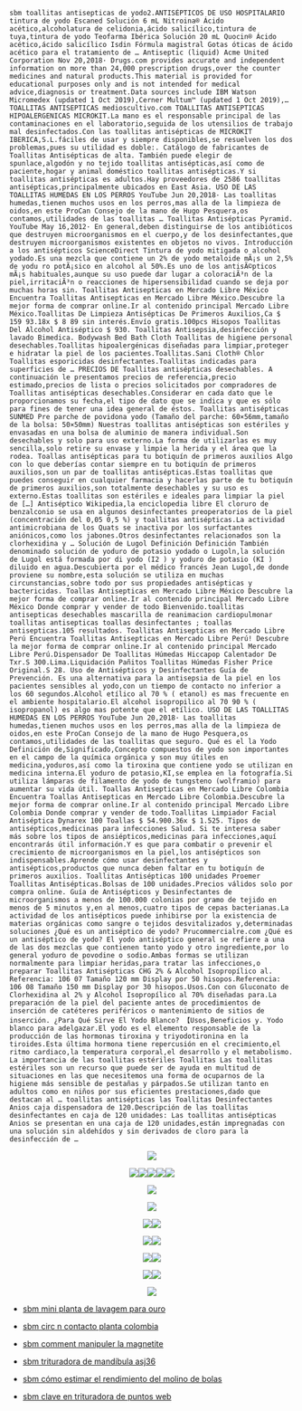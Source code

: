 
```
sbm toallitas antisepticas de yodo2.ANTISÉPTICOS DE USO HOSPITALARIO tintura de yodo Escaned Solución 6 mL Nitroina® Ácido acético,alcoholatura de celidonia,ácido salicílico,tintura de tuya,tintura de yodo Teofarma Ibérica Solución 20 mL Quocin® Ácido acético,ácido salicílico Isdin Fórmula magistral Gotas óticas de ácido acético para el tratamiento de … Antiseptic (liquid) Acme United Corporation Nov 20,2018· Drugs.com provides accurate and independent information on more than 24,000 prescription drugs,over the counter medicines and natural products.This material is provided for educational purposes only and is not intended for medical advice,diagnosis or treatment.Data sources include IBM Watson Micromedex (updated 1 Oct 2019),Cerner Multum™ (updated 1 Oct 2019),… TOALLITAS ANTISEPTICAS medioscultivo.com TOALLITAS ANTISEPTICAS HIPOALERGENICAS MICROKIT.La mano es el responsable principal de las contaminaciones en el laboratorio,seguida de los utensilios de trabajo mal desinfectados.Con las toallitas antisépticas de MICROKIT IBERICA,S.L.fáciles de usar y siempre disponibles,se resuelven los dos problemas,pues su utilidad es doble:. Catálogo de fabricantes de Toallitas Antisépticas de alta. También puede elegir de spunlace,algodón y no tejido toallitas antisépticas,así como de paciente,hogar y animal doméstico toallitas antisépticas.Y si toallitas antisépticas es adultos.Hay proveedores de 2586 toallitas antisépticas,principalmente ubicados en East Asia. USO DE LAS TOALLITAS HUMEDAS EN LOS PERROS YouTube Jun 20,2018· Las toallitas humedas,tienen muchos usos en los perros,mas alla de la limpieza de oidos,en este ProCan Consejo de la mano de Hugo Pesquera,os contamos,utilidades de las toallitas … Toallitas Antisépticas Pyramid. YouTube May 16,2012· En general,deben distinguirse de los antibióticos que destruyen microorganismos en el cuerpo,y de los desinfectantes,que destruyen microorganismos existentes en objetos no vivos. Introducción a los antisépticos ScienceDirect Tintura de yodo mitigada o alcohol yodado.Es una mezcla que contiene un 2% de yodo metaloide mÃ¡s un 2,5% de yodu ro potÃ¡sico en alcohol al 50%.Es uno de los antisÃ©pticos mÃ¡s habituales,aunque su uso puede dar lugar a coloraciÃ³n de la piel,irritaciÃ³n o reacciones de hipersensibilidad cuando se deja por muchas horas sin. Toallitas Antisepticas en Mercado Libre México Encuentra Toallitas Antisepticas en Mercado Libre México.Descubre la mejor forma de comprar online.Ir al contenido principal Mercado Libre México.Toallitas De Limpieza Antisépticas De Primeros Auxilios,Ca $ 159 93.18x $ 8 89 sin interés.Envío gratis.100pcs Hisopos Toallitas Del Alcohol Antiséptico $ 930. Toallitas Antisepsia,desinfección y lavado Bimedica. Bodywash Bed Bath Cloth Toallitas de higiene personal desechables.Toallitas hipoalergénicas diseñadas para limpiar,proteger e hidratar la piel de los pacientes.Toallitas.Sani Cloth® Chlor Toallitas esporicidas desinfectantes.Toallitas indicadas para superficies de … PRECIOS DE Toallitas antisépticas desechables. A continuación le presentamos precios de referencia,precio estimado,precios de lista o precios solicitados por compradores de Toallitas antisépticas desechables.Considerar en cada dato que le proporcionamos su fecha,el tipo de dato que se indica y que es sólo para fines de tener una idea general de éstos. Toallitas antisépticas SUNMED Pre parche de povidona yodo (Tamaño del parche: 60×56mm,tamaño de la bolsa: 50×50mm) Nuestras toallitas antisépticas son estériles y envasadas en una bolsa de aluminio de manera individual.Son desechables y solo para uso externo.La forma de utilizarlas es muy sencilla,solo retire su envase y limpie la herida y el área que la rodea. Toallas antisépticas para tu botiquín de primeros auxilios Algo con lo que deberías contar siempre en tu botiquín de primeros auxilios,son un par de toallitas antisépticas.Estas toallitas que puedes conseguir en cualquier farmacia y hacerlas parte de tu botiquín de primeros auxilios,son totalmente desechables y su uso es externo.Estas toallitas son estériles e ideales para limpiar la piel de […] Antiséptico Wikipedia,la enciclopedia libre El cloruro de benzalconio se usa en algunos desinfectantes preoperatorios de la piel (concentración del 0,05 0,5 %) y toallitas antisépticas.La actividad antimicrobiana de los Quats se inactiva por los surfactantes aniónicos,como los jabones.Otros desinfectantes relacionados son la clorhexidina y … Solución de Lugol Definición Definición También denominado solución de yoduro de potasio yodado o Lugoln,la solución de Lugol está formada por di yodo (I2 ) y yoduro de potasio (KI ) diluido en agua.Descubierta por el médico francés Jean Lugol,de donde proviene su nombre,esta solución se utiliza en muchas circunstancias,sobre todo por sus propiedades antisépticas y bactericidas. Toallas Antisepticas en Mercado Libre México Descubre la mejor forma de comprar online.Ir al contenido principal Mercado Libre México Donde comprar y vender de todo Bienvenido.toallitas antisepticas desechables mascarilla de reanimacion cardiopulmonar toallitas antisepticas toallas desinfectantes ; toallas antisepticas.105 resultados. Toallitas Antisepticas en Mercado Libre Perú Encuentra Toallitas Antisepticas en Mercado Libre Perú! Descubre la mejor forma de comprar online.Ir al contenido principal Mercado Libre Perú.Dispensador De Toallitas Húmedas Hiccapop Calentador De Txr.S 300.Lima.Liquidación Pañitos Toallitas Húmedas Fisher Price Original.S 28. Uso de Antisépticos y Desinfectantes Guía de Prevención. Es una alternativa para la antisepsia de la piel en los pacientes sensibles al yodo,con un tiempo de contacto no inferior a los 60 segundos.Alcohol etílico al 70 % ( etanol) es mas frecuente en el ambiente hospitalario.El alcohol isopropilico al 70 90 % ( isopropanol) es algo mas potente que el etílico. USO DE LAS TOALLITAS HUMEDAS EN LOS PERROS YouTube Jun 20,2018· Las toallitas humedas,tienen muchos usos en los perros,mas alla de la limpieza de oidos,en este ProCan Consejo de la mano de Hugo Pesquera,os contamos,utilidades de las toallitas que seguro. Qué es el la Yodo Definición de,Significado,Concepto compuestos de yodo son importantes en el campo de la química orgánica y son muy útiles en medicina,yoduros,así como la tiroxina que contiene yodo se utilizan en medicina interna.El yoduro de potasio,KI,se emplea en la fotografía.Si utiliza lámparas de filamento de yodo de tungsteno (wolframio) para aumentar su vida útil. Toallas Antisepticas en Mercado Libre Colombia Encuentra Toallas Antisepticas en Mercado Libre Colombia.Descubre la mejor forma de comprar online.Ir al contenido principal Mercado Libre Colombia Donde comprar y vender de todo.Toallitas Limpiador Facial Antiséptica Dynarex 100 Toallas $ 54.900.36x $ 1.525. Tipos de antisépticos,medicinas para infecciones Salud. Si te interesa saber más sobre los tipos de ansiépticos,medicinas para infecciones,aquí encontrarás útil información.Y es que para combatir o prevenir el crecimiento de microorganismos en la piel,los antisépticos son indispensables.Aprende cómo usar desinfectantes y antisépticos,productos que nunca deben faltar en tu botiquín de primeros auxilios. Toallitas Antisépticas 100 unidades Proemer Toallitas Antisépticas.Bolsas de 100 unidades.Precios válidos solo por compra online. Guía de Antisépticos y Desinfectantes de microorganismos a menos de 100.000 colonias por gramo de tejido en menos de 5 minutos y,en al menos,cuatro tipos de cepas bacterianas.La actividad de los antisépticos puede inhibirse por la existencia de materias orgánicas como sangre o tejidos desvitalizados y,determinadas soluciones ¿Qué es un antiséptico de yodo? Prucommercialre.com ¿Qué es un antiséptico de yodo? El yodo antiséptico general se refiere a una de las dos mezclas que contienen tanto yodo y otro ingrediente,por lo general yoduro de povodine o sodio.Ambas formas se utilizan normalmente para limpiar heridas,para tratar las infecciones,o preparar Toallitas Antisépticas CHG 2% & Alcohol Isopropílico al. Referencia: 106 07 Tamaño 120 mm Display por 50 hisopos.Referencia: 106 08 Tamaño 150 mm Display por 30 hisopos.Usos.Con con Gluconato de Clorhexidina al 2% y Alcohol Isopropílico al 70% diseñadas para.La preparación de la piel del paciente antes de procedimientos de inserción de catéteres periféricos o mantenimiento de sitios de inserción. ¿Para Qué Sirve El Yodo Blanco? 【Usos,Beneficios y. Yodo blanco para adelgazar.El yodo es el elemento responsable de la producción de las hormonas tiroxina y triyodotironina en la tiroides.Esta última hormona tiene repercusión en el crecimiento,el ritmo cardiaco,la temperatura corporal,el desarrollo y el metabolismo. La importancia de las toallitas estériles Toallitas Las toallitas estériles son un recurso que puede ser de ayuda en multitud de situaciones en las que necesitemos una forma de ocuparnos de la higiene más sensible de pestañas y párpados.Se utilizan tanto en adultos como en niños por sus eficientes prestaciones,dado que destacan al … toallitas antisépticas las Toallitas Desinfectantes Anios caja dispensadora de 120.Descripción de las toallitas desinfectantes en caja de 120 unidades: Las toallitas antisépticas Anios se presentan en una caja de 120 unidades,están impregnadas con una solución sin aldehídos y sin derivados de cloro para la desinfección de … 
```

<div align="center">

<a href="https://es-crusher.shibang-china.com/github&k=sbm+toallitas+antisepticas+de+yodo"><img src="https://static.shibang-china.com/es/crusher/logo.jpg"></a>

<a href="https://es-crusher.shibang-china.com/github&k=sbm+toallitas+antisepticas+de+yodo"><img src="https://static.shibang-china.com/es/crusher/index.jpg"></a><a href="https://es-crusher.shibang-china.com/material.htmlgithub&k=sbm+toallitas+antisepticas+de+yodo"><img src="https://static.shibang-china.com/es/crusher/material.jpg"></a><a href="https://es-crusher.shibang-china.com/application.htmlgithub&k=sbm+toallitas+antisepticas+de+yodo"><img src="https://static.shibang-china.com/es/crusher/application.jpg"></a><a href="https://es-crusher.shibang-china.com/aboutus.htmlgithub&k=sbm+toallitas+antisepticas+de+yodo"><img src="https://static.shibang-china.com/es/crusher/aboutus.jpg"></a><a href="https://es-crusher.shibang-china.com/contact.htmlgithub&k=sbm+toallitas+antisepticas+de+yodo"><img src="https://static.shibang-china.com/es/crusher/contact.jpg"></a>

<a href="https://es-crusher.shibang-china.com/github&k=sbm+toallitas+antisepticas+de+yodo"><img src="https://static.shibang-china.com/es/crusher/banner.jpg"></a>

<a href="https://swt.shibang-china.com/github&k=sbm+toallitas+antisepticas+de+yodo"><img src="https://static.shibang-china.com/es/crusher/text.jpg"></a>

<a href="https://swt.shibang-china.com/github&k=sbm+toallitas+antisepticas+de+yodo"><img src="https://static.shibang-china.com/es/crusher/chat.jpg"></a><a href="https://es-crusher.shibang-china.com/contact.htmlgithub&k=sbm+toallitas+antisepticas+de+yodo"><img src="https://static.shibang-china.com/es/crusher/message.jpg"></a>

<a href="https://es-crusher.shibang-china.com/products/pe.htmlgithub&k=sbm+toallitas+antisepticas+de+yodo"><img src="https://static.shibang-china.com/es/crusher/pe.jpg"></a><a href="https://es-crusher.shibang-china.com/products/pf.htmlgithub&k=sbm+toallitas+antisepticas+de+yodo"><img src="https://static.shibang-china.com/es/crusher/pf.jpg"></a>

<a href="https://es-crusher.shibang-china.com/products/hpt.htmlgithub&k=sbm+toallitas+antisepticas+de+yodo"><img src="https://static.shibang-china.com/es/crusher/hpt.jpg"></a><a href="https://es-crusher.shibang-china.com/products/vsi.htmlgithub&k=sbm+toallitas+antisepticas+de+yodo"><img src="https://static.shibang-china.com/es/crusher/vsi.jpg"></a>

<a href="https://es-crusher.shibang-china.com/products/klv.htmlgithub&k=sbm+toallitas+antisepticas+de+yodo"><img src="https://static.shibang-china.com/es/crusher/klv.jpg"></a><a href="https://es-crusher.shibang-china.com/products/portable.htmlgithub&k=sbm+toallitas+antisepticas+de+yodo"><img src="https://static.shibang-china.com/es/crusher/portable.jpg"></a>

<a href="https://swt.shibang-china.com/github&k=sbm+toallitas+antisepticas+de+yodo"><img src="https://static.shibang-china.com/es/crusher/case.jpg"></a>

</div>


* [sbm mini planta de lavagem para ouro](sbm%20mini%20planta%20de%20lavagem%20para%20ouro.md)

* [sbm circ n contacto planta colombia](sbm%20circ%20n%20contacto%20planta%20colombia.md)

* [sbm comment manipuler la magnetite](sbm%20comment%20manipuler%20la%20magnetite.md)

* [sbm trituradora de mandíbula asj36](sbm%20trituradora%20de%20mand%C3%ADbula%20asj36.md)

* [sbm cómo estimar el rendimiento del molino de bolas](sbm%20c%C3%B3mo%20estimar%20el%20rendimiento%20del%20molino%20de%20bolas.md)

* [sbm clave en trituradora de puntos web](sbm%20clave%20en%20trituradora%20de%20puntos%20web.md)
